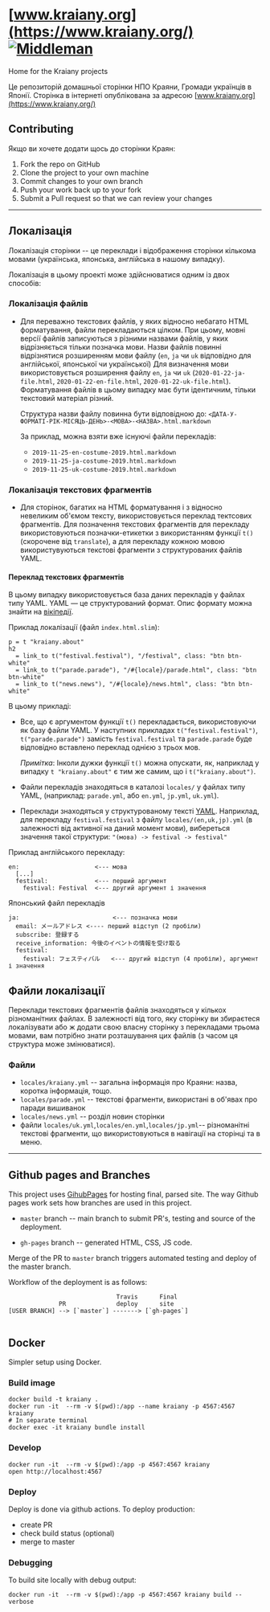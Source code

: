 # [www.kraiany.org](https://www.kraiany.org/) [![Middleman](https://github.com/Kraiany/kraiany.github.io/actions/workflows/build.yml/badge.svg)](https://github.com/Kraiany/kraiany.github.io/actions/workflows/build.yml)
Home for the Kraiany projects

Це репозиторій домашньої сторінки НПО Краяни, Громади українців в
Японії. Сторінка в інтернеті опублікована за адресою [www.kraiany.org](https://www.kraiany.org/)

## Contributing

Якщо ви хочете додати щось до сторінки Краян:

1. Fork the repo on GitHub
2. Clone the project to your own machine
3. Commit changes to your own branch
4. Push your work back up to your fork
5. Submit a Pull request so that we can review your changes

---

## Локалізація

Локалізація сторінки -- це переклади і відображення сторінки кількома
мовами (українська, японська, англійська в нашому випадку).

Локалізація в цьому проекті може здійснюватися одним із двох способів:

### Локалізація файлів

- Для переважно текстових файлів, у яких відносно небагато HTML
  форматування, файли перекладаються цілком. При цьому, мовні версії
  файлів записуються з різними назвами файлів, у яких відрізняється
  тільки позначка мови. Назви файлів повинні відрізнятися розширенням
  мови файлу (`en`, `ja` чи `uk` відповідно для англійської, японської
  чи української) Для визначення мови використовується розширення файлу
  `en`, `ja` чи `uk` (`2020-01-22-ja-file.html`,
  `2020-01-22-en-file.html`, `2020-01-22-uk-file.html`).  Форматування
  файлів в цьому випадку має бути ідентичним, тільки текстовий матеріал
  різний.

  Структура назви файлу повинна бути відповідною до: `<ДАТА-У-ФОРМАТІ-РІК-МІСЯЦЬ-ДЕНЬ>-<МОВА>-<НАЗВА>.html.markdown`

  За приклад, можна взяти вже існуючі файли перекладів:

  - `2019-11-25-en-costume-2019.html.markdown`
  - `2019-11-25-ja-costume-2019.html.markdown`
  - `2019-11-25-uk-costume-2019.html.markdown`

### Локалізація текстових фрагментів

- Для сторінок, багатих на HTML форматування і з відносно невеликим
  об'ємом тексту, використовується переклад тектсових фрагментів. Для
  позначення текстових фрагментів для перекладу використовуються
  позначки-етикетки з використанням функції `t()`(скорочене від
  `translate`), а для перекладу кожною мовою використувуються текстові
  фрагменти з структурованих файлів YAML.


#### Переклад текстових фрагментів

В цьому випадку використовується база даних перекладів у файлах типу YAML. YAML — це структурований формат. Опис формату можна знайти на [вікіпедії](https://uk.wikipedia.org/wiki/YAML).


Приклад локалізації (файл `index.html.slim`):

    p = t "kraiany.about"
    h2
      = link_to t("festival.festival"), "/festival", class: "btn btn-white"
      = link_to t("parade.parade"), "/#{locale}/parade.html", class: "btn btn-white"
      = link_to t("news.news"), "/#{locale}/news.html", class: "btn btn-white"

В цьому прикладі:

- Все, що є аргументом функції `t()` перекладається, використовуючи як
  базу файли YAML. У наступних прикладах  `t("festival.festival")`,
  `t("parade.parade")` замість `festival.festival` та `parade.parade`
  буде відповідно вставлено переклад однією з трьох мов.

  *Примітка*: Інколи дужки функції `t()` можна опускати, як, наприклад у
  випадку `t "kraiany.about"` є тим же самим, що і `t("kraiany.about")`.

- Файли перекладів знаходяться в каталозі `locales/` у файлах типу
    YAML, (наприклад: `parade.yml`, або `en.yml`, `jp.yml`, `uk.yml`).

- Переклади знаходяться у структурованому тексті
  [YAML](https://uk.wikipedia.org/wiki/YAML). Наприклад, для перекладу
  `festival.festival` з файлу `locales/(en,uk,jp).yml` (в
  залежності від активної на даний момент мови), вибереться значення
  такої структури: `"(мова) -> festival -> festival"`

Приклад англійського перекладу:


```
en:                     <--- мова
  [...]
  festival:             <--- перший аргумент
    festival: Festival  <--- другий аргумент і значення
```

Японський файл перекладів
```
ja:                          <--- позначка мови
  email: メールアドレス <---- перший відступ (2 пробіли)
  subscribe: 登録する
  receive_information: 今後のイベントの情報を受け取る
  festival:
    festival: フェスティバル   <--- другий відступ (4 пробіли), аргумент і значення
```

## Файли локалізації

Переклади текстових фрагментів файлів знаходяться у кількох
різноманітних файлах. В залежності від того, яку сторінку ви збираєтеся
локалізувати або ж додати свою власну сторінку з перекладами трьома
мовами, вам потрібно знати розташування цих файлів (з часом ця структура
може змінюватися).

### Файли

- `locales/kraiany.yml` -- загальна інформація про Краяни: назва,
  коротка інформація, тощо.
- `locales/parade.yml` -- текстові фрагменти, використані в об'явах про
  паради вишиванок
- `locales/news.yml` -- розділ новин сторінки
- файли `locales/uk.yml`,`locales/en.yml`,`locales/jp.yml`--
  різноманітні текстові фрагменти, що використовуються в навігації на
  сторінці та в меню.

---

## Github pages and Branches

This project uses [GihubPages](https://pages.github.com/) for hosting
final, parsed site. The way Github pages work sets how branches are used
in this project.

- `master` branch -- main branch to submit PR's, testing and source of
the deployment.

- `gh-pages` branch -- generated HTML, CSS, JS code.

Merge of the PR to `master` branch triggers automated testing and
deploy of the master branch.

Workflow of the deployment is as follows:


```
                              Travis      Final
              PR              deploy      site
[USER BRANCH] --> [`master`] -------> [`gh-pages`]


```

## Docker

Simpler setup using Docker.


### Build image

```
docker build -t kraiany .
docker run -it  --rm -v $(pwd):/app --name kraiany -p 4567:4567 kraiany
# In separate terminal
docker exec -it kraiany bundle install

```

### Develop

```
docker run -it  --rm -v $(pwd):/app -p 4567:4567 kraiany
open http://localhost:4567
```


### Deploy

Deploy is done via github actions. To deploy production:

- create PR
- check build status (optional)
- merge to master

### Debugging

To build site locally with debug output:

```
docker run -it  --rm -v $(pwd):/app -p 4567:4567 kraiany build --verbose
```



